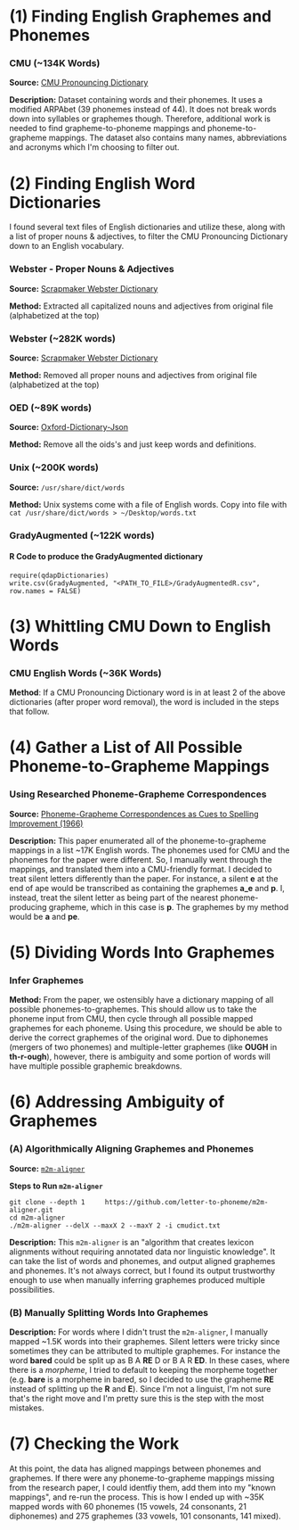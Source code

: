 
# (1) Finding English Graphemes and Phonemes

### CMU (\~134K Words)

**Source:** [CMU Pronouncing Dictionary](http://www.speech.cs.cmu.edu/cgi-bin/cmudict?in=urge)

**Description:** Dataset containing words and their phonemes. It uses a modified ARPAbet (39 phonemes instead of 44). It does not break words down into syllables or graphemes though. Therefore, additional work is needed to find grapheme-to-phoneme mappings and phoneme-to-grapheme mappings. The dataset also contains many names, abbreviations and acronyms which I'm choosing to filter out.



# (2) Finding English Word Dictionaries

I found several text files of English dictionaries and utilize these, along with a list of proper nouns & adjectives, to filter the CMU Pronouncing Dictionary down to an English vocabulary.

### Webster - Proper Nouns & Adjectives

**Source:** [Scrapmaker Webster Dictionary](https://www.scrapmaker.com/data/wordlists/dictionaries/webster-dictionary.txt)

**Method:** Extracted all capitalized nouns and adjectives from original file (alphabetized at the top)

### Webster (\~282K words)

**Source:** [Scrapmaker Webster Dictionary](https://www.scrapmaker.com/data/wordlists/dictionaries/webster-dictionary.txt)

**Method:** Removed all proper nouns and adjectives from original file (alphabetized at the top)

### OED (\~89K words)
  **Source:** [Oxford-Dictionary-Json](https://github.com/cduica/Oxford-Dictionary-Json)
  
  **Method:** Remove all the oids's and just keep words and definitions.

### Unix (\~200K words)

  **Source:** `/usr/share/dict/words`
  
  **Method:** Unix systems come with a file of English words. Copy into file with `cat /usr/share/dict/words > ~/Desktop/words.txt`

### GradyAugmented (\~122K words)

#### R Code to produce the GradyAugmented dictionary
    require(qdapDictionaries)
    write.csv(GradyAugmented, "<PATH_TO_FILE>/GradyAugmentedR.csv",  row.names = FALSE)

# (3) Whittling CMU Down to English Words

### CMU English Words (\~36K Words)

**Method**: If a CMU Pronouncing Dictionary word is in at least 2 of the above dictionaries (after proper word removal), the word is included in the steps that follow.


# (4) Gather a List of All Possible Phoneme-to-Grapheme Mappings

### Using Researched Phoneme-Grapheme Correspondences

**Source:** [Phoneme-Grapheme Correspondences as Cues to Spelling
    Improvement (1966)](https://files.eric.ed.gov/fulltext/ED128835.pdf)

**Description:** This paper enumerated all of the phoneme-to-grapheme mappings in a list \~17K English words. The phonemes used for CMU and the phonemes for the paper were different. So, I manually went through the mappings, and translated them into a CMU-friendly format. I decided to treat silent letters differently than the paper. For instance, a silent **e** at the end of ape would be transcribed as containing the graphemes **a_e** and **p**. I, instead, treat the silent letter as being part of the nearest phoneme-producing grapheme, which in this case is **p**. The graphemes by my method would be **a** and **pe**.


# (5) Dividing Words Into Graphemes

### Infer Graphemes

**Method:** From the paper, we ostensibly have a dictionary mapping of all possible phonemes-to-graphemes. This should allow us to take the phoneme input from CMU, then cycle through all possible mapped graphemes for each phoneme. Using this procedure, we should be able to derive the correct graphemes of the original word. Due to diphonemes (mergers of two phonemes) and multiple-letter graphemes (like **OUGH** in **th-r-ough**), however, there is ambiguity and some portion of words will have multiple possible graphemic breakdowns.

# (6) Addressing Ambiguity of Graphemes

### (A) Algorithmically Aligning Graphemes and Phonemes

**Source:** [`m2m-aligner`](https://github.com/letter-to-phoneme/m2m-aligner)

**Steps to Run `m2m-aligner`**
```
git clone --depth 1     https://github.com/letter-to-phoneme/m2m-aligner.git
cd m2m-aligner
./m2m-aligner --delX --maxX 2 --maxY 2 -i cmudict.txt

```

**Description:** This `m2m-aligner` is an "algorithm that creates lexicon alignments without requiring annotated data nor linguistic knowledge". It can take the list of words and phonemes, and output aligned graphemes and phonemes. It's not always correct, but I found its output trustworthy enough to use when manually inferring graphemes produced multiple possibilities.


### (B) Manually Splitting Words Into Graphemes

**Description:**  For words where I didn't trust the `m2m-aligner`, I manually mapped \~1.5K words into their graphemes. Silent letters were tricky since sometimes they can be attributed to multiple graphemes. For instance the word **bared** could be split up as B A **RE** D or B A R **ED**. In these cases, where there is a *morpheme*, I tried to default to keeping the morpheme together (e.g. **bare** is a morpheme in bared, so I decided to use the grapheme **RE** instead of splitting up the **R** and **E**). Since I'm not a linguist, I'm not sure that's the right move and I'm pretty sure this is the step with the most mistakes.


# (7) Checking the Work
At this point, the data has aligned mappings between phonemes and graphemes. If there were any phoneme-to-grapheme mappings missing from the research paper, I could identfiy them, add them into my "known mappings", and re-run the process. This is how I ended up with \~35K mapped words with 60 phonemes (15 vowels, 24 consonants, 21 diphonemes) and 275 graphemes (33 vowels, 101 consonants, 141 mixed).
